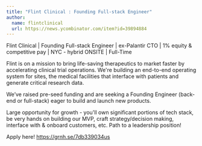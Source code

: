 ```yaml
---
title: "Flint Clinical : Founding Full-stack Engineer"
author:
  name: flintclinical
  url: https://news.ycombinator.com/item?id=39894884
---
```

Flint Clinical | Founding Full-stack Engineer | ex-Palantir CTO | 1% equity &amp; competitive pay | NYC - hybrid ONSITE | Full-Time

Flint is on a mission to bring life-saving therapeutics to market faster by accelerating clinical trial operations. We&#x27;re building an end-to-end operating system for sites, the medical facilities that interface with patients and generate critical research data.

We’ve raised pre-seed funding and are seeking a Founding Engineer (back-end or full-stack) eager to build and launch new products.

Large opportunity for growth - you&#x27;ll own significant portions of tech stack, be very hands on building our MVP, craft strategy&#x2F;decision making, interface with &amp; onboard customers, etc. Path to a leadership position!

Apply here! <a href="https:&#x2F;&#x2F;grnh.se&#x2F;7db339034us" rel="nofollow">https:&#x2F;&#x2F;grnh.se&#x2F;7db339034us</a>
